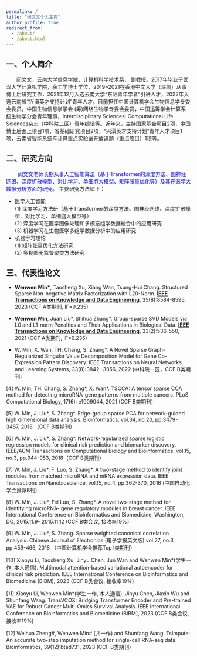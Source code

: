 ```yaml
---
permalink: /
title: "闵文文个人主页"
author_profile: true
redirect_from: 
  - /about/
  - /about.html
---
```


<!--
以下内容是被注释。
1）改变字体的方式
<font face="楷体">
个人简介
</font>
2）
<font face="楷体" color="blue" size=5>这是蓝色5号楷体</font>
<font color="blue">  这是蓝色5号楷体 </font>
-->

## 一、个人简介
&emsp;&emsp;闵文文，云南大学信息学院，计算机科学技术系， 副教授。2017年毕业于武汉大学计算机学院，获工学博士学位，2019~2021在香港中文大学（深圳）从事博士后研究工作，2021年12月入选云南大学“东陆青年学者”引进人才，2022年入选云南省“兴滇英才支持计划”青年人才。目前担任中国计算机学会生物信息学专委会委员，中国生物信息学学会 (筹)网络生物学专委会委员，中国运筹学会计算系统生物学分会青年理事，Interdisciplinary Sciences: Computational Life Sciences杂志（中科院二区）青年编辑等。近年来，主持国家基金项目2项，中国博士后面上项目1项，省基础研究项目2项，“兴滇英才支持计划”青年人才项目1项，云南省智能系统与计算重点实验室开放课题（重点项目）1项等。

<!--近五年主要从事生物信息计算研究，主要课题为“面向癌症组学数据融合的智能方法研究”，提出了多种结构稀疏矩阵和深度学习智能算法，应用于整合分析多种癌症的多尺度组学数据，挖掘癌症异常生物分子功能模块，对于发现癌症靶标具有重要意义。围绕课题的关键科学问题，已取得良好的科研成果，发表20多篇学术论文，其中第一作者或通讯作者发表CCF A类期刊2篇，CCF B类期刊/会议8篇，包括IEEE TKDE (2021, 2023)，IEEE TNNLS 2022，Bioinformatics (2018, 2023)，PLoS Computational Biology 2021，IEEE TCBB 2018，IEEE TNB 2016等重要期刊，主持国家基金项目2项，中国博士后面上项目1项，省基础研究项目2项，“兴滇英才支持计划”青年人才项目1项，云南省智能系统与计算重点实验室开放课题（重点项目）1项等。
-->

## 二、研究方向
&emsp;&emsp;<font color="blue"> 闵文文老师长期从事人工智能算法（基于Transformer的深度方法、图神经网络、深度扩散模型、对比学习、单细胞大模型、矩阵张量优化等）及其在医学大数据分析方面的研究。</font>
主要研究方法如下：
- 医学人工智能<br>
(1) 深度学习方法研（基于Transformer的深度方法、图神经网络、深度扩散模型、对比学习、单细胞大模型等）<br>
(2) 深度学习在医学图像处理和多模态组学数据融合中的应用研究<br>
(3) 机器学习在生物医学多组学数据分析中的应用研究<br>
- 机器学习理论<br> 
(1) 矩阵张量优化方法研究<br>
(2) 多视图无监督聚类方法研究<br> 

## 三、代表性论文
<!-- 一个论文的基本格式 -->
- __Wenwen Min*__, Taosheng Xu, Xiang Wan, Tsung-Hui Chang.
  Structured Sparse Non-negative Matrix Factorization with L20-Norm.
  __<u>IEEE Transactions on Knowledge and Data Engineering</u>__,
  35(8):8584-8595, 2023
  (CCF A类期刊, IF=9.235)<br>
  
<!-- 论文2 --> 
- __Wenwen Min__, Juan Liu*, Shihua Zhang*.
  Group-sparse SVD Models via L0 and L1-norm Penalties and Their Applications in Biological Data.
  __<u>IEEE Transactions on Knowledge and Data Engineering</u>__, 
  33(2):536-550, 2021
  (CCF A类期刊, IF=9.235)<br>

- W. Min, X. Wan, TH. Chang, S. Zhang*.
  A Novel Sparse Graph-Regularized Singular Value Decomposition Model for Gene Co-Expression Pattern Discovery.
  IEEE Transactions on Neural Networks and Learning Systems,
  33(8):3842 -3856, 2022
  (中科院一区，CCF B类期刊)<br>

[4] W. Min, TH. Chang, S. Zhang*, X. Wan*. TSCCA: A tensor sparse CCA method for detecting microRNA-gene patterns from multiple cancers. PLoS Computational Biology, 17(6): e1009044, 2021 (CCF B类期刊)

[5] W. Min, J. Liu*, S. Zhang*. Edge-group sparse PCA for network-guided high dimensional data analysis. Bioinformatics, vol.34, no.20, pp.3479-3487, 2018 （CCF B类期刊）

[6] W. Min, J. Liu*, S. Zhang*. Network-regularized sparse logistic regression models for clinical risk prediction and biomarker discovery. IEEE/ACM Transactions on Computational Biology and Bioinformatics, vol.15, no.3, pp.944-953, 2018（CCF B类期刊）

[7] W. Min, J. Liu*, F. Luo, S. Zhang*. A two-stage method to identify joint modules from matched microRNA and mRNA expression data. IEEE Transactions on Nanobioscience, vol.15, no.4, pp.362-370, 2016 (中国自动化学会推荐B刊)

[8] W. Min, J. Liu*, Fei Luo, S. Zhang*. A novel two-stage method for identifying microRNA- gene regulatory modules in breast cancer. IEEE International Conference on Bioinformatics and Biomedicine, Washington, DC, 2015.11.9- 2015.11.12 (CCF B类会议, 接收率19%）

[9] W. Min, J. Liu*, S. Zhang. Sparse weighted canonical correlation Analysis. Chinese Journal of Electronics (电子学报英文版) vol.27, no.3, pp.459-466, 2018 （中国计算机学会推荐Top I类期刊）

[10] Xiaoyu Li, Taosheng Xu, Jinyu Chen, Jun Wan and Wenwen Min*(学生一作, 本人通信). Multimodal attention-based variational autoencoder for clinical risk prediction. IEEE International Conference on Bioinformatics and Biomedicine (BIBM), 2023 (CCF B类会议, 接收率19%)

[11] Xiaoyu Li, Wenwen Min*(学生一作, 本人通信), Jinyu Chen, Jiaxin Wu and Shunfang Wang. TransVCOX: Bridging Transformer Encoder and Pre-trained VAE for Robust Cancer Multi-Omics Survival Analysis. IEEE International Conference on Bioinformatics and Biomedicine (BIBM), 2023 (CCF B类会议, 接收率19%)

[12] Weihua Zheng#, Wenwen Min# (共一作) and Shunfang Wang. TsImpute: An accurate two-step imputation method for single-cell RNA-seq data. Bioinformatics, 39(12):btad731, 2023 (CCF B类期刊)
